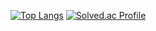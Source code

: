 

[![Top Langs](https://github-readme-stats.vercel.app/api/top-langs/?username=Dancingtuna)](https://github.com/anuraghazra/github-readme-stats)
[![Solved.ac Profile](http://mazassumnida.wtf/api/generate_badge?boj=Dancingtuna)](https://solved.ac/Dancingtuna)<br/>
